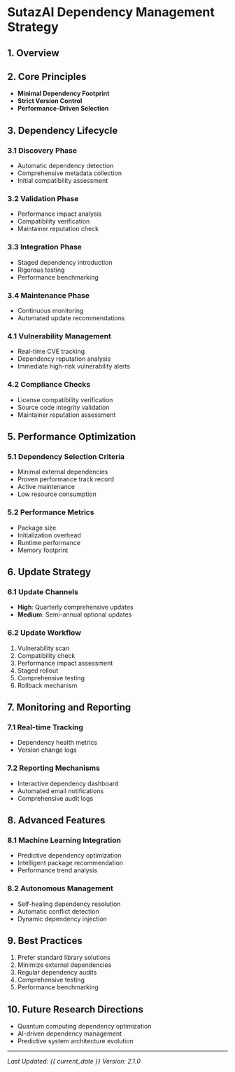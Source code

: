 # SutazAI Dependency Management Strategy

## 1. Overview

## 2. Core Principles
- **Minimal Dependency Footprint**
- **Strict Version Control**
- **Performance-Driven Selection**

## 3. Dependency Lifecycle

### 3.1 Discovery Phase
- Automatic dependency detection
- Comprehensive metadata collection
- Initial compatibility assessment

### 3.2 Validation Phase
- Performance impact analysis
- Compatibility verification
- Maintainer reputation check

### 3.3 Integration Phase
- Staged dependency introduction
- Rigorous testing
- Performance benchmarking

### 3.4 Maintenance Phase
- Continuous monitoring
- Automated update recommendations


### 4.1 Vulnerability Management
- Real-time CVE tracking
- Dependency reputation analysis
- Immediate high-risk vulnerability alerts

### 4.2 Compliance Checks
- License compatibility verification
- Source code integrity validation
- Maintainer reputation assessment

## 5. Performance Optimization

### 5.1 Dependency Selection Criteria
- Minimal external dependencies
- Proven performance track record
- Active maintenance
- Low resource consumption

### 5.2 Performance Metrics
- Package size
- Initialization overhead
- Runtime performance
- Memory footprint

## 6. Update Strategy

### 6.1 Update Channels
- **High**: Quarterly comprehensive updates
- **Medium**: Semi-annual optional updates

### 6.2 Update Workflow
1. Vulnerability scan
2. Compatibility check
3. Performance impact assessment
4. Staged rollout
5. Comprehensive testing
6. Rollback mechanism

## 7. Monitoring and Reporting

### 7.1 Real-time Tracking
- Dependency health metrics
- Version change logs

### 7.2 Reporting Mechanisms
- Interactive dependency dashboard
- Automated email notifications
- Comprehensive audit logs

## 8. Advanced Features

### 8.1 Machine Learning Integration
- Predictive dependency optimization
- Intelligent package recommendation
- Performance trend analysis

### 8.2 Autonomous Management
- Self-healing dependency resolution
- Automatic conflict detection
- Dynamic dependency injection

## 9. Best Practices
1. Prefer standard library solutions
2. Minimize external dependencies
3. Regular dependency audits
4. Comprehensive testing
5. Performance benchmarking

## 10. Future Research Directions
- Quantum computing dependency optimization
- AI-driven dependency management
- Predictive system architecture evolution

---

*Last Updated: {{ current_date }}*
*Version: 2.1.0* 